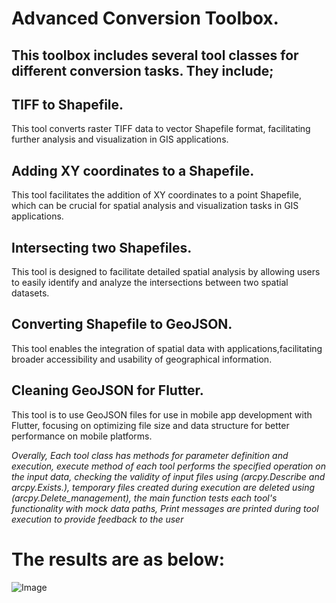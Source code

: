 
# Advanced Conversion Toolbox. 
## This toolbox includes several tool classes for different conversion tasks. They include;
## TIFF to Shapefile.
This tool converts raster TIFF data to vector Shapefile format, facilitating further analysis and visualization in GIS applications.
## Adding XY coordinates to a Shapefile.
This tool facilitates the addition of XY coordinates to a point Shapefile, which can be crucial for spatial analysis and visualization tasks in GIS applications.
## Intersecting two Shapefiles.
This tool is designed to facilitate detailed spatial analysis by allowing users to easily identify and analyze the intersections between two spatial datasets.
## Converting Shapefile to GeoJSON.
This tool enables the integration of spatial data with applications,facilitating broader accessibility and usability of geographical information.
## Cleaning GeoJSON for Flutter.
This tool is to use GeoJSON files for use in mobile app development with Flutter, focusing on optimizing file size and data structure for better performance on mobile platforms.

*Overally, Each tool class has methods for parameter definition and execution, execute method of each tool performs the specified operation on the input data, checking the validity of input files using (arcpy.Describe and arcpy.Exists.), temporary files created during execution are deleted using (arcpy.Delete_management), the main function tests each tool's functionality with mock data paths, Print messages are printed during tool execution to provide feedback to the user*

# The results are as below:
![Image]([Imgur](https://imgur.com/ALo7y6w))
